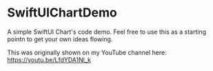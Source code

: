 # SwiftUIChartDemo

A simple SwiftUI Chart's code demo. Feel free to use this as a starting pointn to get your own ideas flowing. 

This was originally shown on my YouTube channel here: https://youtu.be/LfdYDA1Nl_k

